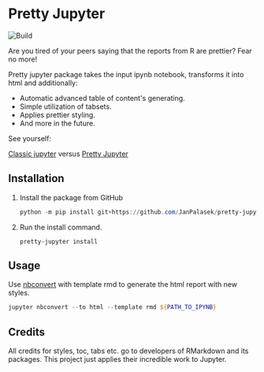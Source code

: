 # Pretty Jupyter
![Build](https://github.com/JanPalasek/pretty-jupyter/actions/workflows/ci.yml/badge.svg)

Are you tired of your peers saying that the reports from R are prettier? Fear no more!

Pretty jupyter package takes the input ipynb notebook, transforms it into html and additionally:

- Automatic advanced table of content's generating.
- Simple utilization of tabsets.
- Applies prettier styling.
- And more in the future.

See yourself:

[Classic jupyter](http://janpalasek.com/classic-jupyter-example.html) versus [Pretty Jupyter](http://janpalasek.com/pretty-jupyter-example.html)

## Installation

1. Install the package from GitHub
    ```powershell
    python -m pip install git+https://github.com/JanPalasek/pretty-jupyter
    ```

2. Run the install command.
    ```
    pretty-jupyter install
    ```

## Usage

Use [nbconvert](https://github.com/jupyter/nbconvert) with template rmd to generate the html report with new styles.

```powershell
jupyter nbconvert --to html --template rmd ${PATH_TO_IPYNB}
```

## Credits

All credits for styles, toc, tabs etc. go to developers of RMarkdown and its packages. This project just applies their incredible work to Jupyter.
